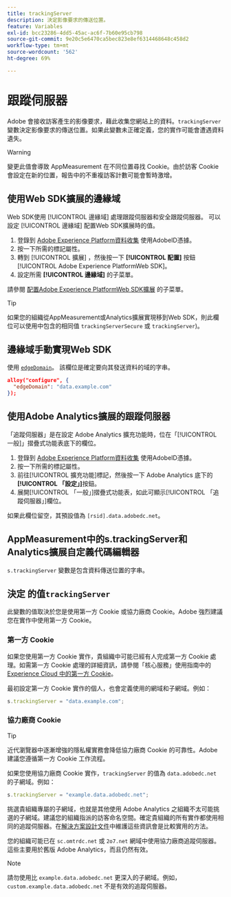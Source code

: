 ```yaml
---
title: trackingServer
description: 決定影像要求的傳送位置。
feature: Variables
exl-id: bcc23286-4dd5-45ac-ac6f-7b60e95cb798
source-git-commit: 9e20c5e6470ca5bec823e8ef6314468648c458d2
workflow-type: tm+mt
source-wordcount: '562'
ht-degree: 69%

---
```


# 跟蹤伺服器

Adobe 會接收訪客產生的影像要求，藉此收集您網站上的資料。`trackingServer` 變數決定影像要求的傳送位置。如果此變數未正確定義，您的實作可能會遭遇資料遺失。

>[!WARNING]
>
>變更此值會導致 AppMeasurement 在不同位置尋找 Cookie。由於訪客 Cookie 會設定在新的位置，報告中的不重複訪客計數可能會暫時激增。

## 使用Web SDK擴展的邊緣域

Web SDK使用 [!UICONTROL 邊緣域] 處理跟蹤伺服器和安全跟蹤伺服器。 可以設定 [!UICONTROL 邊緣域] 配置Web SDK擴展時的值。

1. 登錄到 [Adobe Experience Platform資料收集](https://experience.adobe.com/data-collection) 使用AdobeID憑據。
1. 按一下所需的標記屬性。
1. 轉到 [!UICONTROL 擴展] ，然後按一下 **[!UICONTROL 配置]** 按鈕 [!UICONTROL Adobe Experience PlatformWeb SDK]。
1. 設定所需 **[!UICONTROL 邊緣域]** 的子菜單。

請參閱 [配置Adobe Experience PlatformWeb SDK擴展](https://experienceleague.adobe.com/docs/experience-platform/edge/extension/web-sdk-extension-configuration.html) 的子菜單。

>[!TIP]
>
>如果您的組織從AppMeasurement或Analytics擴展實現移到Web SDK，則此欄位可以使用中包含的相同值 `trackingServerSecure` 或 `trackingServer`)。

## 邊緣域手動實現Web SDK

使用 [`edgeDomain`](https://experienceleague.adobe.com/docs/experience-platform/edge/fundamentals/configuring-the-sdk.html?lang=zh-Hant)。 該欄位是確定要向其發送資料的域的字串。

```json
alloy("configure", {
  "edgeDomain": "data.example.com"
});
```

## 使用Adobe Analytics擴展的跟蹤伺服器

「追蹤伺服器」是在設定 Adobe Analytics 擴充功能時，位在「[!UICONTROL 一般]」摺疊式功能表底下的欄位。

1. 登錄到 [Adobe Experience Platform資料收集](https://experience.adobe.com/data-collection) 使用AdobeID憑據。
2. 按一下所需的標記屬性。
3. 前往[!UICONTROL 擴充功能]標記，然後按一下 Adobe Analytics 底下的&#x200B;**[!UICONTROL 「設定」]**&#x200B;按鈕。
4. 展開[!UICONTROL 「一般」]摺疊式功能表，如此可顯示[!UICONTROL 「追蹤伺服器」]欄位。

如果此欄位留空，其預設值為 `[rsid].data.adobedc.net`。

## AppMeasurement中的s.trackingServer和Analytics擴展自定義代碼編輯器

`s.trackingServer` 變數是包含資料傳送位置的字串。

## 決定 的值`trackingServer`

此變數的值取決於您是使用第一方 Cookie 或協力廠商 Cookie。Adobe 強烈建議您在實作中使用第一方 Cookie。

### 第一方 Cookie

如果您使用第一方 Cookie 實作，貴組織中可能已經有人完成第一方 Cookie 處理。如需第一方 Cookie 處理的詳細資訊，請參閱「核心服務」使用指南中的 [Experience Cloud 中的第一方 Cookie](https://experienceleague.adobe.com/docs/core-services/interface/ec-cookies/cookies-first-party.html)。

最初設定第一方 Cookie 實作的個人，也會定義使用的網域和子網域。例如：

```js
s.trackingServer = "data.example.com";
```

### 協力廠商 Cookie

>[!TIP]
>
>近代瀏覽器中逐漸增強的隱私權實務會降低協力廠商 Cookie 的可靠性。Adobe 建議您遵循第一方 Cookie 工作流程。

如果您使用協力廠商 Cookie 實作，`trackingServer` 的值為 `data.adobedc.net` 的子網域。例如：

```js
s.trackingServer = "example.data.adobedc.net";
```

挑選貴組織專屬的子網域，也就是其他使用 Adobe Analytics 之組織不太可能挑選的子網域。建議您的組織指派的訪客命名空間。確定貴組織的所有實作都使用相同的追蹤伺服器。在[解決方案設計文件](../../prepare/solution-design.md)中維護這些資訊會是比較實用的方法。

您的組織可能已在 `sc.omtrdc.net` 或 `2o7.net` 網域中使用協力廠商追蹤伺服器。這些主要用於舊版 Adobe Analytics，而且仍然有效。

>[!NOTE]
>
>請勿使用比 `example.data.adobedc.net` 更深入的子網域。例如，`custom.example.data.adobedc.net` 不是有效的追蹤伺服器。

